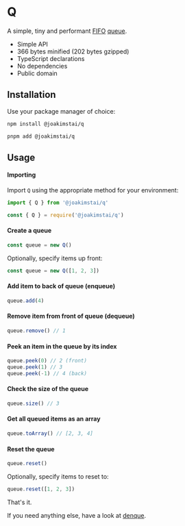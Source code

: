 # Q

A simple, tiny and performant [FIFO](https://en.wikipedia.org/wiki/FIFO_(computing_and_electronics)) [queue](https://en.wikipedia.org/wiki/Queue_(abstract_data_type)).

- Simple API
- 366 bytes minified (202 bytes gzipped)
- TypeScript declarations
- No dependencies
- Public domain

## Installation

Use your package manager of choice:

```sh
npm install @joakimstai/q
```

```sh
pnpm add @joakimstai/q
```

## Usage

#### Importing

Import `Q` using the appropriate method for your environment:

```js
import { Q } from '@joakimstai/q'
```

```js
const { Q } = require('@joakimstai/q')
```

#### Create a queue

```js
const queue = new Q()
```

Optionally, specify items up front:

```js
const queue = new Q([1, 2, 3])
```

#### Add item to back of queue (enqueue)

```js
queue.add(4)
```

#### Remove item from front of queue (dequeue)

```js
queue.remove() // 1
```

#### Peek an item in the queue by its index

```js
queue.peek(0) // 2 (front)
queue.peek(1) // 3
queue.peek(-1) // 4 (back)
```

#### Check the size of the queue

```js
queue.size() // 3
```

#### Get all queued items as an array

```js
queue.toArray() // [2, 3, 4]
```

#### Reset the queue

```js
queue.reset()
```

Optionally, specify items to reset to:

```js
queue.reset([1, 2, 3])
```

That's it.

If you need anything else, have a look at [denque](https://github.com/invertase/denque/).
